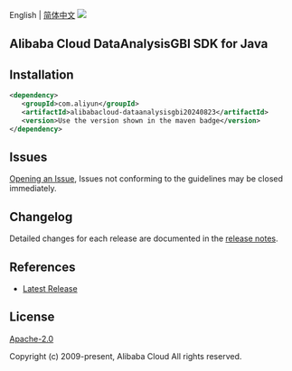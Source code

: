 English | [简体中文](README-CN.md)
![](https://aliyunsdk-pages.alicdn.com/icons/AlibabaCloud.svg)

## Alibaba Cloud DataAnalysisGBI SDK for Java

## Installation

```xml
<dependency>
   <groupId>com.aliyun</groupId>
   <artifactId>alibabacloud-dataanalysisgbi20240823</artifactId>
   <version>Use the version shown in the maven badge</version>
</dependency>
```

## Issues
[Opening an Issue](https://github.com/aliyun/alibabacloud-java-async-sdk/issues/new), Issues not conforming to the guidelines may be closed immediately.

## Changelog
Detailed changes for each release are documented in the [release notes](./ChangeLog.txt).

## References
* [Latest Release](https://github.com/aliyun/alibabacloud-async-java-sdk/)

## License
[Apache-2.0](http://www.apache.org/licenses/LICENSE-2.0)

Copyright (c) 2009-present, Alibaba Cloud All rights reserved.